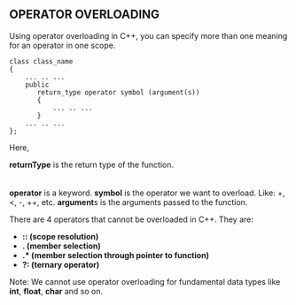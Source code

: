 ## OPERATOR OVERLOADING

Using operator overloading in C++, you can specify more than one meaning for an operator in one scope.

```
class class_name
{
    ... .. ...
    public
       return_type operator symbol (argument(s))
       {
           ... .. ...
       } 
    ... .. ...
};
```
Here,

**returnType** is the return type of the function.<br/><br/><br/>
**operator** is a keyword.
**symbol** is the operator we want to overload. Like: +, <, -, ++, etc.
**argument**s is the arguments passed to the function.

There are 4 operators that cannot be overloaded in C++. They are:

- __:: (scope resolution)__
- __. (member selection)__
- __.* (member selection through pointer to function)__
- __?: (ternary operator)__

Note: We cannot use operator overloading for fundamental data types like **int**, **float**, **char** and so on.
